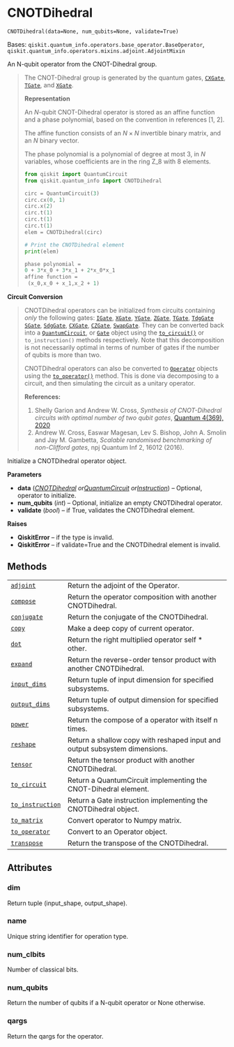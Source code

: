 # CNOTDihedral



`CNOTDihedral(data=None, num_qubits=None, validate=True)`

Bases: `qiskit.quantum_info.operators.base_operator.BaseOperator`, `qiskit.quantum_info.operators.mixins.adjoint.AdjointMixin`

An N-qubit operator from the CNOT-Dihedral group.

> The CNOT-Dihedral group is generated by the quantum gates, [`CXGate`](qiskit.circuit.library.CXGate#qiskit.circuit.library.CXGate "qiskit.circuit.library.CXGate"), [`TGate`](qiskit.circuit.library.TGate#qiskit.circuit.library.TGate "qiskit.circuit.library.TGate"), and [`XGate`](qiskit.circuit.library.XGate#qiskit.circuit.library.XGate "qiskit.circuit.library.XGate").
>
> **Representation**
>
> An $N$-qubit CNOT-Dihedral operator is stored as an affine function and a phase polynomial, based on the convention in references \[1, 2].
>
> The affine function consists of an $N \times N$ invertible binary matrix, and an $N$ binary vector.
>
> The phase polynomial is a polynomial of degree at most 3, in $N$ variables, whose coefficients are in the ring Z\_8 with 8 elements.
>
> ```python
> from qiskit import QuantumCircuit
> from qiskit.quantum_info import CNOTDihedral
>
> circ = QuantumCircuit(3)
> circ.cx(0, 1)
> circ.x(2)
> circ.t(1)
> circ.t(1)
> circ.t(1)
> elem = CNOTDihedral(circ)
>
> # Print the CNOTDihedral element
> print(elem)
> ```
>
> ```python
> phase polynomial = 
> 0 + 3*x_0 + 3*x_1 + 2*x_0*x_1
> affine function = 
>  (x_0,x_0 + x_1,x_2 + 1)
> ```

**Circuit Conversion**

> CNOTDihedral operators can be initialized from circuits containing *only* the following gates: [`IGate`](qiskit.circuit.library.IGate#qiskit.circuit.library.IGate "qiskit.circuit.library.IGate"), [`XGate`](qiskit.circuit.library.XGate#qiskit.circuit.library.XGate "qiskit.circuit.library.XGate"), [`YGate`](qiskit.circuit.library.YGate#qiskit.circuit.library.YGate "qiskit.circuit.library.YGate"), [`ZGate`](qiskit.circuit.library.ZGate#qiskit.circuit.library.ZGate "qiskit.circuit.library.ZGate"), [`TGate`](qiskit.circuit.library.TGate#qiskit.circuit.library.TGate "qiskit.circuit.library.TGate"), [`TdgGate`](qiskit.circuit.library.TdgGate#qiskit.circuit.library.TdgGate "qiskit.circuit.library.TdgGate") [`SGate`](qiskit.circuit.library.SGate#qiskit.circuit.library.SGate "qiskit.circuit.library.SGate"), [`SdgGate`](qiskit.circuit.library.SdgGate#qiskit.circuit.library.SdgGate "qiskit.circuit.library.SdgGate"), [`CXGate`](qiskit.circuit.library.CXGate#qiskit.circuit.library.CXGate "qiskit.circuit.library.CXGate"), [`CZGate`](qiskit.circuit.library.CZGate#qiskit.circuit.library.CZGate "qiskit.circuit.library.CZGate"), [`SwapGate`](qiskit.circuit.library.SwapGate#qiskit.circuit.library.SwapGate "qiskit.circuit.library.SwapGate"). They can be converted back into a [`QuantumCircuit`](qiskit.circuit.QuantumCircuit#qiskit.circuit.QuantumCircuit "qiskit.circuit.QuantumCircuit"), or [`Gate`](qiskit.circuit.Gate#qiskit.circuit.Gate "qiskit.circuit.Gate") object using the [`to_circuit()`](qiskit.quantum_info.CNOTDihedral.to_circuit#qiskit.quantum_info.CNOTDihedral.to_circuit "qiskit.quantum_info.CNOTDihedral.to_circuit") or `to_instruction()` methods respectively. Note that this decomposition is not necessarily optimal in terms of number of gates if the number of qubits is more than two.
>
> CNOTDihedral operators can also be converted to [`Operator`](qiskit.quantum_info.Operator#qiskit.quantum_info.Operator "qiskit.quantum_info.Operator") objects using the [`to_operator()`](qiskit.quantum_info.CNOTDihedral.to_operator#qiskit.quantum_info.CNOTDihedral.to_operator "qiskit.quantum_info.CNOTDihedral.to_operator") method. This is done via decomposing to a circuit, and then simulating the circuit as a unitary operator.
>
> **References:**
>
> 1.  Shelly Garion and Andrew W. Cross, *Synthesis of CNOT-Dihedral circuits with optimal number of two qubit gates*, [Quantum 4(369), 2020](https://quantum-journal.org/papers/q-2020-12-07-369/)
> 2.  Andrew W. Cross, Easwar Magesan, Lev S. Bishop, John A. Smolin and Jay M. Gambetta, *Scalable randomised benchmarking of non-Clifford gates*, npj Quantum Inf 2, 16012 (2016).

Initialize a CNOTDihedral operator object.

**Parameters**

*   **data** ([*CNOTDihedral*](#qiskit.quantum_info.CNOTDihedral "qiskit.quantum_info.CNOTDihedral")  *or*[*QuantumCircuit*](qiskit.circuit.QuantumCircuit#qiskit.circuit.QuantumCircuit "qiskit.circuit.QuantumCircuit")  *or*[*Instruction*](qiskit.circuit.Instruction#qiskit.circuit.Instruction "qiskit.circuit.Instruction")) – Optional, operator to initialize.
*   **num\_qubits** (*int*) – Optional, initialize an empty CNOTDihedral operator.
*   **validate** (*bool*) – if True, validates the CNOTDihedral element.

**Raises**

*   **QiskitError** – if the type is invalid.
*   **QiskitError** – if validate=True and the CNOTDihedral element is invalid.

## Methods

|                                                                                                                                                                       |                                                                            |
| --------------------------------------------------------------------------------------------------------------------------------------------------------------------- | -------------------------------------------------------------------------- |
| [`adjoint`](qiskit.quantum_info.CNOTDihedral.adjoint#qiskit.quantum_info.CNOTDihedral.adjoint "qiskit.quantum_info.CNOTDihedral.adjoint")                             | Return the adjoint of the Operator.                                        |
| [`compose`](qiskit.quantum_info.CNOTDihedral.compose#qiskit.quantum_info.CNOTDihedral.compose "qiskit.quantum_info.CNOTDihedral.compose")                             | Return the operator composition with another CNOTDihedral.                 |
| [`conjugate`](qiskit.quantum_info.CNOTDihedral.conjugate#qiskit.quantum_info.CNOTDihedral.conjugate "qiskit.quantum_info.CNOTDihedral.conjugate")                     | Return the conjugate of the CNOTDihedral.                                  |
| [`copy`](qiskit.quantum_info.CNOTDihedral.copy#qiskit.quantum_info.CNOTDihedral.copy "qiskit.quantum_info.CNOTDihedral.copy")                                         | Make a deep copy of current operator.                                      |
| [`dot`](qiskit.quantum_info.CNOTDihedral.dot#qiskit.quantum_info.CNOTDihedral.dot "qiskit.quantum_info.CNOTDihedral.dot")                                             | Return the right multiplied operator self \* other.                        |
| [`expand`](qiskit.quantum_info.CNOTDihedral.expand#qiskit.quantum_info.CNOTDihedral.expand "qiskit.quantum_info.CNOTDihedral.expand")                                 | Return the reverse-order tensor product with another CNOTDihedral.         |
| [`input_dims`](qiskit.quantum_info.CNOTDihedral.input_dims#qiskit.quantum_info.CNOTDihedral.input_dims "qiskit.quantum_info.CNOTDihedral.input_dims")                 | Return tuple of input dimension for specified subsystems.                  |
| [`output_dims`](qiskit.quantum_info.CNOTDihedral.output_dims#qiskit.quantum_info.CNOTDihedral.output_dims "qiskit.quantum_info.CNOTDihedral.output_dims")             | Return tuple of output dimension for specified subsystems.                 |
| [`power`](qiskit.quantum_info.CNOTDihedral.power#qiskit.quantum_info.CNOTDihedral.power "qiskit.quantum_info.CNOTDihedral.power")                                     | Return the compose of a operator with itself n times.                      |
| [`reshape`](qiskit.quantum_info.CNOTDihedral.reshape#qiskit.quantum_info.CNOTDihedral.reshape "qiskit.quantum_info.CNOTDihedral.reshape")                             | Return a shallow copy with reshaped input and output subsystem dimensions. |
| [`tensor`](qiskit.quantum_info.CNOTDihedral.tensor#qiskit.quantum_info.CNOTDihedral.tensor "qiskit.quantum_info.CNOTDihedral.tensor")                                 | Return the tensor product with another CNOTDihedral.                       |
| [`to_circuit`](qiskit.quantum_info.CNOTDihedral.to_circuit#qiskit.quantum_info.CNOTDihedral.to_circuit "qiskit.quantum_info.CNOTDihedral.to_circuit")                 | Return a QuantumCircuit implementing the CNOT-Dihedral element.            |
| [`to_instruction`](qiskit.quantum_info.CNOTDihedral.to_instruction#qiskit.quantum_info.CNOTDihedral.to_instruction "qiskit.quantum_info.CNOTDihedral.to_instruction") | Return a Gate instruction implementing the CNOTDihedral object.            |
| [`to_matrix`](qiskit.quantum_info.CNOTDihedral.to_matrix#qiskit.quantum_info.CNOTDihedral.to_matrix "qiskit.quantum_info.CNOTDihedral.to_matrix")                     | Convert operator to Numpy matrix.                                          |
| [`to_operator`](qiskit.quantum_info.CNOTDihedral.to_operator#qiskit.quantum_info.CNOTDihedral.to_operator "qiskit.quantum_info.CNOTDihedral.to_operator")             | Convert to an Operator object.                                             |
| [`transpose`](qiskit.quantum_info.CNOTDihedral.transpose#qiskit.quantum_info.CNOTDihedral.transpose "qiskit.quantum_info.CNOTDihedral.transpose")                     | Return the transpose of the CNOTDihedral.                                  |

## Attributes



### dim

Return tuple (input\_shape, output\_shape).



### name

Unique string identifier for operation type.



### num\_clbits

Number of classical bits.



### num\_qubits

Return the number of qubits if a N-qubit operator or None otherwise.



### qargs

Return the qargs for the operator.
